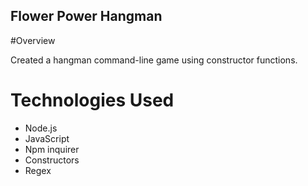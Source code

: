 ## Flower Power Hangman

#Overview

Created a hangman command-line game using constructor functions.

# Technologies Used
* Node.js
* JavaScript
* Npm inquirer
* Constructors
* Regex
